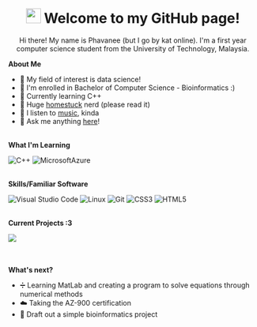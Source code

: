 <h1 align = "center">
  <img src="https://media.giphy.com/media/Jo75g5HXkwpESvld1E/giphy.gif" width="30" height="30" frameBorder="0"/>
  Welcome to my GitHub page!
</h1>

<p align="center"> Hi there! My name is Phavanee (but I go by kat online). I'm a first year computer science student from the University of Technology, Malaysia. </p>

<!-- <img align="right" src="https://i.redd.it/r2t5b3qjmp8a1.jpg" height="350"/> cat picture that won't be appreciated-->

**About Me**  
- 👀 My field of interest is data science!
- 🧬 I'm enrolled in Bachelor of Computer Science - Bioinformatics :)
- 🌱 Currently learning C++
- 📔 Huge <a href="https://www.homestuck.com/story">homestuck</a> nerd (please read it)
- 🎸 I listen to <a href="https://www.last.fm/user/katriya0972">music</a>, kinda
- 🐳 Ask me anything <a href = "https://halfanowl.tumblr.com/ask">here</a>!
<br><br>

**What I'm Learning**    

![C++](https://img.shields.io/badge/C++-00599C?logo=cplusplus&logoColor=white&style=for-the-badge)
![MicrosoftAzure](https://img.shields.io/badge/Azure-blue?style=for-the-badge&logo=microsoftazure)    
<br>

**Skills/Familiar Software**    

![Visual Studio Code](https://img.shields.io/badge/VSCode-007ACC?logo=visualstudiocode&logoColor=white&style=for-the-badge)
![Linux](https://img.shields.io/badge/Linux-FCC624?logo=Linux&logoColor=black&style=for-the-badge)
![Git](https://img.shields.io/badge/Git-white?style=for-the-badge&logo=git)
![CSS3](https://img.shields.io/badge/CSS3-1572B6?style=for-the-badge&logo=css3&logoColor=white)
![HTML5](https://img.shields.io/badge/HTML5-E34F26?style=for-the-badge&logo=html5&logoColor=white)   
<br>

**Current Projects :3**     

<a href="https://github.com/phavanee/backtracking-algo">
  <img align="center" src="https://github-readme-stats.vercel.app/api/pin/?username=phavanee&repo=backtracking-algo&theme=transparent">
</a>
<br><br><br>

**What's next?**
- ➗ Learning MatLab and creating a program to solve equations through numerical methods
- ☁️ Taking the AZ-900 certification
- 🎇 Draft out a simple bioinformatics project
<br>
  
<!---
phavanee/phavanee is a ✨ special ✨ repository because its `README.md` (this file) appears on your GitHub profile.
You can click the Preview link to take a look at your changes.
--->
